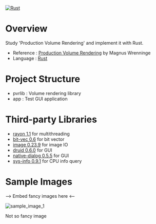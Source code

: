 [![Rust](https://github.com/codeonwort/pvr/actions/workflows/rust.yml/badge.svg)](https://github.com/codeonwort/pvr/actions/workflows/rust.yml)

# Overview
Study 'Production Volume Rendering' and implement it with Rust.

- Reference : [Production Volume Rendering](https://github.com/pvrbook/pvr) by Magnus Wrenninge
- Language  : [Rust](https://www.rust-lang.org/)

# Project Structure
- pvrlib : Volume rendering library
- app    : Test GUI application

# Third-party Libraries
- [rayon 1.1](https://docs.rs/rayon/1.1.0/rayon/index.html) for multithreading
- [bit-vec 0.6](https://crates.io/crates/bit-vec/0.6.3) for bit vector
- [image 0.23.9](https://docs.rs/image/0.23.9/image/index.html) for image IO
- [druid 0.6.0](https://docs.rs/druid/0.6.0/druid/index.html) for GUI
- [native-dialog 0.5.5](https://docs.rs/native-dialog/0.5.5/native_dialog/index.html) for GUI
- [sys-info 0.9.1](https://docs.rs/sys-info/0.9.1/sys_info/index.html) for CPU info query

# Sample Images
--> Embed fancy images here <--

![sample_image_1](https://user-images.githubusercontent.com/11644393/179394230-7f9b2515-d51b-41aa-8cb4-5af2836853e2.png)

Not so fancy image